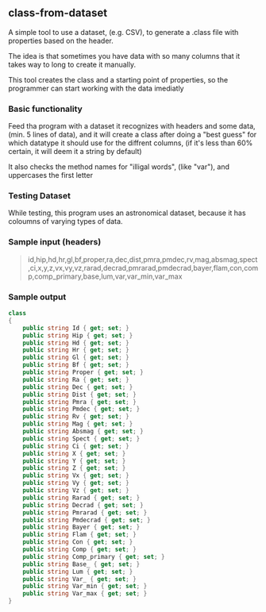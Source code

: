 ## class-from-dataset
A simple tool to use a dataset, (e.g. CSV), to generate a .class file with properties based on the header.

The idea is that sometimes you have data with so many columns that it takes way to long to create it manually.

This tool creates the class and a starting point of properties, so the programmer can start working with the data imediatly  
### Basic functionality
Feed tha program with a dataset it recognizes with headers and some data, (min. 5 lines of data), and it will create a class after doing a "best guess" for which datatype it should use for the diffrent columns, (if it's less than 60% certain, it will deem it a string by default)

It also checks the method names for "illigal words", (like "var"), and uppercases the first letter
### Testing Dataset
While testing, this program uses an astronomical dataset, because it has coloumns of varying types of data.

### Sample input (headers)
>id,hip,hd,hr,gl,bf,proper,ra,dec,dist,pmra,pmdec,rv,mag,absmag,spect,ci,x,y,z,vx,vy,vz,rarad,decrad,pmrarad,pmdecrad,bayer,flam,con,comp,comp_primary,base,lum,var,var_min,var_max

### Sample output
```csharp
class 
{
	public string Id { get; set; }
	public string Hip { get; set; }
	public string Hd { get; set; }
	public string Hr { get; set; }
	public string Gl { get; set; }
	public string Bf { get; set; }
	public string Proper { get; set; }
	public string Ra { get; set; }
	public string Dec { get; set; }
	public string Dist { get; set; }
	public string Pmra { get; set; }
	public string Pmdec { get; set; }
	public string Rv { get; set; }
	public string Mag { get; set; }
	public string Absmag { get; set; }
	public string Spect { get; set; }
	public string Ci { get; set; }
	public string X { get; set; }
	public string Y { get; set; }
	public string Z { get; set; }
	public string Vx { get; set; }
	public string Vy { get; set; }
	public string Vz { get; set; }
	public string Rarad { get; set; }
	public string Decrad { get; set; }
	public string Pmrarad { get; set; }
	public string Pmdecrad { get; set; }
	public string Bayer { get; set; }
	public string Flam { get; set; }
	public string Con { get; set; }
	public string Comp { get; set; }
	public string Comp_primary { get; set; }
	public string Base_ { get; set; }
	public string Lum { get; set; }
	public string Var_ { get; set; }
	public string Var_min { get; set; }
	public string Var_max { get; set; }
}

```